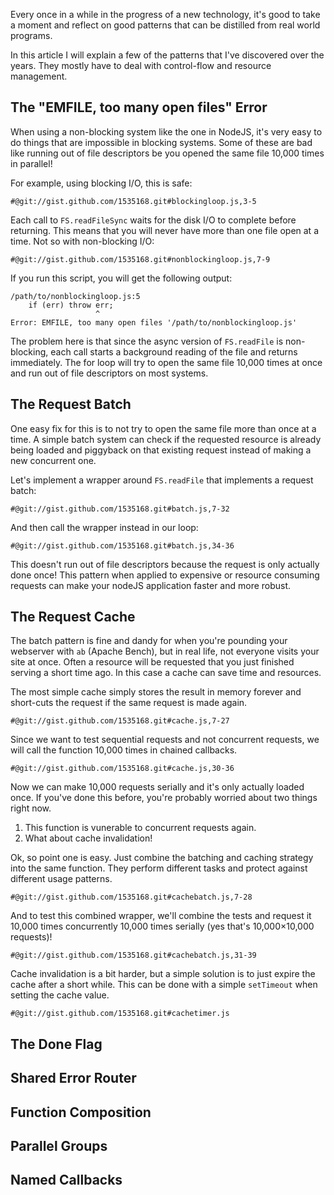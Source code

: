 Every once in a while in the progress of a new technology, it's good to take a moment and reflect on good patterns that can be distilled from real world programs.

In this article I will explain a few of the patterns that I've discovered over the years.  They mostly have to deal with control-flow and resource management.

## The "EMFILE, too many open files" Error

When using a non-blocking system like the one in NodeJS, it's very easy to do things that are impossible in blocking systems.  Some of these are bad like running out of file descriptors be you opened the same file 10,000 times in parallel!

For example, using blocking I/O, this is safe:

    #@git://gist.github.com/1535168.git#blockingloop.js,3-5

Each call to `FS.readFileSync` waits for the disk I/O to complete before returning.  This means that you will never have more than one file open at a time.  Not so with non-blocking I/O:

    #@git://gist.github.com/1535168.git#nonblockingloop.js,7-9

If you run this script, you will get the following output:

    /path/to/nonblockingloop.js:5
        if (err) throw err;
                       ^
    Error: EMFILE, too many open files '/path/to/nonblockingloop.js'

The problem here is that since the async version of `FS.readFile` is non-blocking, each call starts a background reading of the file and returns immediately.  The for loop will try to open the same file 10,000 times at once and run out of file descriptors on most systems.

## The Request Batch

One easy fix for this is to not try to open the same file more than once at a time.  A simple batch system can check if the requested resource is already being loaded and piggyback on that existing request instead of making a new concurrent one.

Let's implement a wrapper around `FS.readFile` that implements a request batch:

    #@git://gist.github.com/1535168.git#batch.js,7-32

And then call the wrapper instead in our loop:

    #@git://gist.github.com/1535168.git#batch.js,34-36

This doesn't run out of file descriptors because the request is only actually done once!  This pattern when applied to expensive or resource consuming requests can make your nodeJS application faster and more robust.

## The Request Cache

The batch pattern is fine and dandy for when you're pounding your webserver with `ab` (Apache Bench), but in real life, not everyone visits your site at once.  Often a resource will be requested that you just finished serving a short time ago.  In this case a cache can save time and resources.

The most simple cache simply stores the result in memory forever and short-cuts the request if the same request is made again.

    #@git://gist.github.com/1535168.git#cache.js,7-27

Since we want to test sequential requests and not concurrent requests, we will call the function 10,000 times in chained callbacks.

    #@git://gist.github.com/1535168.git#cache.js,30-36

Now we can make 10,000 requests serially and it's only actually loaded once.  If you've done this before, you're probably worried about two things right now.

 1. This function is vunerable to concurrent requests again.
 2. What about cache invalidation!

Ok, so point one is easy.  Just combine the batching and caching strategy into the same function.  They perform different tasks and protect against different usage patterns.

    #@git://gist.github.com/1535168.git#cachebatch.js,7-28

And to test this combined wrapper, we'll combine the tests and request it 10,000 times concurrently 10,000 times serially (yes that's 10,000×10,000 requests)!

    #@git://gist.github.com/1535168.git#cachebatch.js,31-39

Cache invalidation is a bit harder, but a simple solution is to just expire the cache after a short while.  This can be done with a simple `setTimeout` when setting the cache value.

    #@git://gist.github.com/1535168.git#cachetimer.js

## The Done Flag

## Shared Error Router

## Function Composition

## Parallel Groups

## Named Callbacks

